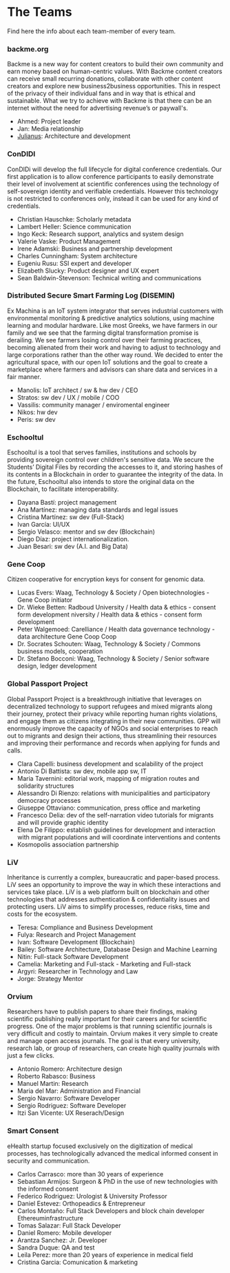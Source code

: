 # The Teams

Find here the info about each team-member of every team.


### backme.org
Backme is a new way for content creators to build their own community and earn money based on human-centric values. With Backme content creators can receive small
 recurring donations, collaborate with other content creators and explore new business2business opportunities. This in respect of the privacy of their individual
 fans and in way that is ethical and sustainable. What we try to achieve with Backme is that there can be an internet without the need for advertising revenue’s or paywall's. 
 
 - Ahmed: Project leader
 - Jan: Media relationship
 - [Julianus](https://oxjno.com/): Architecture and development
 
### ConDIDI
ConDIDi will develop the full lifecycle for digital conference credentials. Our first application is to allow conference participants to easily demonstrate their level of involvement at scientific conferences using the technology of self-sovereign identity and verifiable credentials. However this technology is not restricted to conferences only, instead it can be used for any kind of credentials.

 - Christian Hauschke: Scholarly metadata 
 - Lambert Heller: Science communication
 - Ingo Keck: Research support, analytics and system design
 - Valerie Vaske: Product Management
 - Irene Adamski: Business and partnership development
 - Charles Cunningham: System architecture
 - Eugeniu Rusu: SSI expert and developer
 - Elizabeth Slucky: Product designer and UX expert
 - Sean Baldwin-Stevenson: Technical writing and communications

### Distributed Secure Smart Farming Log (DISEMIN)
Ex Machina is an IoT system integrator that serves industrial customers with environmental monitoring & predictive analytics solutions, using machine learning and modular hardware.
Like most Greeks, we have farmers in our family and we see that the farming digital transformation promise is derailing.  We see farmers losing control over their farming practices, becoming alienated from their work and having to adjust to technology and large corporations rather than the other way round.
We decided to enter the agricultural space, with our open IoT solutions and the goal to create a marketplace where farmers and advisors can share data and services in a fair manner.

 - Manolis: IoT architect / sw & hw dev / CEO
 - Stratos: sw dev / UX / mobile / COO
 - Vassilis: community manager / enviromental engineer
 - Nikos: hw dev
 - Peris: sw dev
 
### Eschooltul
Eschooltul is a tool that serves families, institutions and schools by providing sovereign control over children's sensitive data.
We secure the Students’ Digital Files by recording the accesses to it, and storing hashes of its contents in a Blockchain in order to guarantee the integrity of the data. In the future, Eschooltul also intends to store the original data on the Blockchain, to facilitate interoperability.

- Dayana Bastí: project management
- Ana Martínez: managing data standards and legal issues
- Cristina Martínez: sw dev (Full-Stack)
- Ivan García: UI/UX
- Sergio Velasco: mentor and sw dev (Blockchain)
- Diego Díaz: project internationalization.
- Juan Besari: sw dev (A.I. and Big Data)

### Gene Coop
Citizen cooperative for encryption keys for consent for genomic data.
 
 - Lucas Evers: Waag, Technology & Society / Open biotechnologies - Gene Coop initiator
 - Dr. Wieke Betten: Radboud University / Health data & ethics - consent form development niversity / Health data & ethics - consent form development
 - Peter Walgemoed: Carelliance / Health data governance technology - data architecture Gene Coop Coop
 - Dr. Socrates Schouten: Waag, Technology & Society / Commons business models, cooperation
 - Dr. Stefano Bocconi: Waag, Technology & Society / Senior software design, ledger development
 
### Global Passport Project
Global Passport Project is a breakthrough initiative that leverages on decentralized technology to support refugees and mixed migrants along their journey, protect their privacy while reporting human rights violations, and engage them as citizens integrating in their new communities. GPP will enormously improve the capacity of NGOs and social enterprises to reach out to migrants and design their actions, thus streamlining their resources and improving their performance and records when applying for funds and calls.

 - Clara Capelli: business development and scalability of the project
 - Antonio Di Battista: sw dev, mobile app sw, IT 
 - Maria Tavernini: editorial work, mapping of migration routes and solidarity structures
 - Alessandro Di Rienzo: relations with municipalities and participatory democracy processes
 - Giuseppe Ottaviano: communication, press office and marketing
 - Francesco Delia: dev of the self-narration video tutorials for migrants and will provide graphic identity
 - Elena De Filippo: establish guidelines for development and interaction with migrant populations and will coordinate interventions and contents
 - Kosmopolis association partnership 

### LiV
Inheritance is currently a complex, bureaucratic and paper-based process. LiV sees an opportunity to improve the way in which these interactions and services take place. LiV is a web platform built on blockchain and other technologies that addresses authentication & confidentiality issues and protecting users. LiV aims to simplify processes, reduce risks, time and costs for the ecosystem.

 - Teresa: Compliance and Business Development
 - Fulya: Research and Project Management
 - Ivan: Software Development (Blockchain)
 - Bailey: Software Architecture, Database Design and Machine Learning
 - Nitin: Full-stack Software Development
 - Camelia: Marketing and Full-stack - Marketing and Full-stack
 - Argyri: Researcher in Technology and Law
 - Jorge: Strategy Mentor

### Orvium
Researchers have to publish papers to share their findings, making scientific publishing really important for their careers and for scientific progress.
One of the major problems is that running scientific journals is very difficult and costly to maintain.
Orvium makes it very simple to create and manage open access journals. The goal is that every university, research lab, or group of researchers, can create high quality journals with just a few clicks.

 - Antonio Romero: Architecture design
 - Roberto Rabasco: Business
 - Manuel Martin: Research
 - Maria del Mar: Administration and Financial
 - Sergio Navarro: Software Developer
 - Sergio Rodriguez: Software Developer
 - Itzi San Vicente: UX Reserach/Design​​​​​​​​​​​​​​​

### Smart Consent
eHealth startup focused exclusively on the digitization of medical processes, has technologically advanced the medical informed consent in security and communication.

 - Carlos Carrasco: more than 30 years of experience
 - Sebastian Armijos: Surgeon & PhD in the use of new technologies with the informed consent
 - Federico Rodriguez: Urologist & University Professor
 - Daniel Estevez: Orthopeadics & Entrepreneur
 - Carlos Montaño: Full Stack Developers and block chain developer Ethereuminfrastructure
 - Tomas Salazar: Full Stack Developer
 - Daniel Romero: Mobile developer
 - Arantza Sanchez: Jr. Developer
 - Sandra Duque: QA and test
 - Leila Perez: more than 20 years of experience in medical field
 - Cristina Garcia: Comunication & marketing

